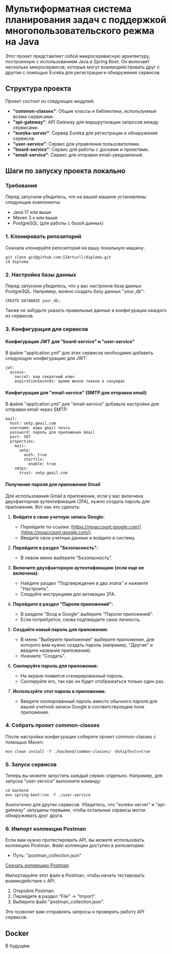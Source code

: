 # Мультиформатная система планирования задач с поддержкой многопользовательского режма на Java

Этот проект представляет собой микросеривисную архитектуру, построенную с использованием Java и Spring Boot. Он включает несколько микросервисов, которые могут взаимодействовать друг с другом с помощью Eureka для регистрации и обнаружения сервисов.

## Структура проекта

Проект состоит из следующих модулей:

- **"common-classes"**: Общие классы и библиотеки, используемые всеми сервисами.
- **"api-gateway"**: API Gateway для маршрутизации запросов между сервисами.
- **"eureka-server"**: Сервер Eureka для регистрации и обнаружения сервисов.
- **"user-service"**: Сервис для управления пользователями.
- **"board-service"**: Сервис для работы с досками и проектами.
- **"email-service"**: Сервис для отправки email-уведомлений.

## Шаги по запуску проекта локально

### Требования

Перед запуском убедитесь, что на вашей машине установлены следующие компоненты:

- Java 17 или выше
- Maven 3.x или выше
- PostgreSQL (для работы с базой данных)

### 1. Клонировать репозиторий

Сначала клонируйте репозиторий на вашу локальную машину:

```
git clone git@github.com:IIArturll/diploma.git
cd diploma
```

### 2. Настройка базы данных

Перед запуском убедитесь, что у вас настроена база данных PostgreSQL. Например, можно создать базу данных "your_db":

```
CREATE DATABASE your_db;
```

Также не забудьте указать правильные данные в конфигурации каждого из сервисов.

### 3. Конфигурация для сервисов

#### Конфигурация JWT для "board-service" и "user-service"

В файле "application.yml" для этих сервисов необходимо добавить следующую конфигурацию для JWT:

```
jwt:
  access:
    secret: ваш секретный ключ
    expirationSeconds: время жизни токена в секундах
```

#### Конфигурация для "email-service" (SMTP для отправки email)

В файле "application.yml" для "email-service" добавьте настройки для отправки email через SMTP:

```
mail:
  host: smtp.gmail.com
  username: ваша gmail почта
  password: пароль для приложения Gmail
  port: 587
  properties:
    mail:
      smtp:
        auth: true
        starttls:
          enable: true
    smtps:
      trust: smtp.gmail.com
```

#### Получение пароля для приложения Gmail

Для использования Gmail в приложении, если у вас включена двухфакторная аутентификация (2FA), нужно создать пароль для приложения. Вот как это сделать:

1. **Войдите в свою учетную запись Google:**

   - Перейдите по ссылке: [https://myaccount.google.com/](https://myaccount.google.com/).
   - Введите свои учетные данные и войдите в систему.

2. **Перейдите в раздел "Безопасность":**

   - В левом меню выберите "Безопасность".

3. **Включите двухфакторную аутентификацию (если еще не включена):**

   - Найдите раздел "Подтверждение в два этапа" и нажмите "Настроить".
   - Следуйте инструкциям для активации 2FA.

4. **Перейдите в раздел "Пароли приложений":**

   - В разделе "Вход в Google" выберите "Пароли приложений".
   - Если потребуется, снова подтвердите свою личность.

5. **Создайте новый пароль для приложения:**

   - В меню "Выберите приложение" выберите приложение, для которого вам нужно создать пароль (например, "Другие" и введите название приложения).
   - Нажмите "Создать".

6. **Скопируйте пароль для приложения:**

   - На экране появится сгенерированный пароль.
   - Скопируйте его, так как он будет отображаться только один раз.

7. **Используйте этот пароль в приложении:**
   - Введите скопированный пароль вместо обычного пароля для вашей учетной записи Google в соответствующем поле приложения.

### 4. Собрать проект common-classes

После настройки конфигурации соберите проект common-classes с помощью Maven:

```
mvn clean install -f ./backend/common-classes/ -DskipTests=true
```

### 5. Запуск сервисов

Теперь вы можете запустить каждый сервис отдельно. Например, для запуска "user-service" выполните команду:

```
cd backend
mvn spring-boot:run -f ./user-service
```

Аналогично для других сервисов. Убедитесь, что "eureka-server" и "api-gateway" запущены первыми, чтобы остальные сервисы могли обнаруживать друг друга.

### 6. Импорт коллекции Postman

Если вам нужно протестировать API, вы можете использовать коллекцию Postman. Файл коллекции доступен в репозитории:

- Путь: "postman_collection.json"

[Скачать коллекцию Postman](postman_collection.json)

Импортируйте этот файл в Postman, чтобы начать тестировать взаимодействие с API.

1. Откройте Postman.
2. Перейдите в раздел "File" → "Import".
3. Выберите файл "postman_collection.json".

Это позволит вам отправлять запросы и проверять работу API сервисов.

## Docker

В будущем
